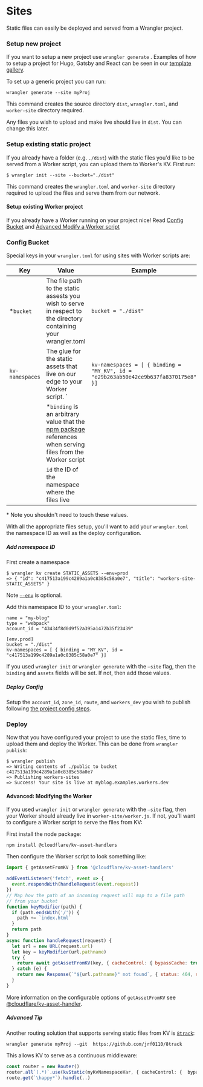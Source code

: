 # Sites

Static files can easily be deployed and served from a Wrangler project.

### Setup new project

If you want to setup a new project use  `wrangler generate` . Examples of how to setup a project for Hugo, Gatsby and React can be seen in our [template gallery](TODO).

To set up a generic project you can run:

```
wrangler generate --site myProj
```

This command creates the source directory `dist`, `wrangler.toml`, and `worker-site` directory required. 

Any files you wish to upload and make live should live in `dist`. You can change this later.

### Setup existing static project

If you already have a folder (e.g. `./dist`) with the static files you'd like to be served from a Worker script, you can upload them to Worker's KV. First run:

```
$ wrangler init --site --bucket="./dist"
```

This command creates the `wrangler.toml` and `worker-site` directory required to upload the files and serve them from our network. 

#### Setup existing Worker project

If you already have a Worker running on your project nice! Read [Config Bucket](TODO) and [Advanced Modify a Worker script](TODO)

### Config Bucket

Special keys in your `wrangler.toml` for using sites with Worker scripts are:

| Key             | Value                                                        | Example                                                      |
| --------------- | ------------------------------------------------------------ | ------------------------------------------------------------ |
| \*`bucket`      | The file path to the static assests you wish to serve in respect to the directory containing your wrangler.toml | `bucket = "./dist"`                                          |
| `kv-namespaces` | The glue for the static assets that live on our edge to your Worker script. ` | ```kv-namespaces = [ { binding = "MY_KV", id = "e29b263ab50e42ce9b637fa8370175e8" }]``` |
|                 | \*`binding` is an arbitrary value that the [npm package](TODO) references when serving files from the Worker script |                                                              |
|                 | `id` the ID of the namespace where the files live            |                                                              |

\* Note you shouldn't need to touch these values.

With all the appropriate files setup, you'll want to add your `wrangler.toml` the namespace ID as well as the deploy configuration.

##### Add namespace ID

First create a namespace

```
$ wrangler kv create STATIC_ASSETS --env=prod
=> { "id": "c417513a199c4289a1a0c8385c58a0e7", "title": "workers-site-STATIC_ASSETS" }
```

Note [`—-env`](./environments) is optional.

Add this namespace ID to your `wrangler.toml`:

```
name = "my-blog"
type = "webpack"
account_id = "43434f8d0d9f52a395a1472b35f23439" 
 
[env.prod]
bucket = "./dist" 
kv-namespaces = [ { binding = "MY_KV", id = "c417513a199c4289a1a0c8385c58a0e7" }]
```

If you used `wrangler init` or `wrangler generate` with the `—site` flag, then the `binding` and `assets` fields will be set. If not, then add those values.

##### Deploy Config

Setup the `account_id`, `zone_id`, `route`, and `workers_dev` you wish to  publish following [the project config steps](../../#-config).

### Deploy

Now that you have configured your project to use the static files, time to upload them and deploy the Worker. This can be done from `wrangler publish`:

```console
$ wrangler publish
=> Writing contents of ./public to bucket c417513a199c4289a1a0c8385c58a0e7
=> Publishing workers-sites
=> Success! Your site is live at myblog.examples.workers.dev
```

#### Advanced: Modifying the Worker 

If you used `wrangler init` or `wrangler generate` with the `—site` flag, then your Worker should already live in `worker-site/worker.js`. If not, you'll want to configure a Worker script to serve the files from KV:

First install the node package:

```
npm install @cloudflare/kv-asset-handlers
```

Then configure the Worker script to look something like:

```javascript
import { getAssetFromKV } from '@cloudflare/kv-asset-handlers'

addEventListener('fetch', event => {
  event.respondWith(handleRequest(event.request))
})
// Map how the path of an incoming request will map to a file path
// from your bucket
function keyModifier(path) {
  if (path.endsWith('/')) {
    path += `index.html`
  }
  return path
}
async function handleRequest(request) {
  let url = new URL(request.url)
  let key = keyModifier(url.pathname)
  try {
    return await getAssetFromKV(key, { cacheControl: { bypassCache: true } })
  } catch (e) {
    return new Response(`"${url.pathname}" not found`, { status: 404, statusText: 'not found' })
  }
}

```

More information on the configurable options of `getAssetFromKV` see [@cloudflare/kv-asset-handler](TODO).

##### Advanced Tip 

Another routing solution that supports serving static files from KV is [`8track`](TODO):

```
wrangler generate myProj --git  https://github.com/jrf0110/8track
```

This allows KV to serve as a continuous middleware:

```typescript
const router = new Router()
router.all`(.*)`.use(kvStatic(myKvNamespaceVar, { cacheControl: {  bypassCache:false}}))
route.get(`\happy*`).handle(..)
```



